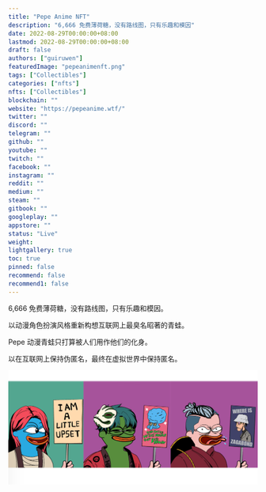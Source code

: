 ```yaml
---
title: "Pepe Anime NFT"
description: "6,666 免费薄荷糖，没有路线图，只有乐趣和模因"
date: 2022-08-29T00:00:00+08:00
lastmod: 2022-08-29T00:00:00+08:00
draft: false
authors: ["guiruwen"]
featuredImage: "pepeanimenft.png"
tags: ["Collectibles"]
categories: ["nfts"]
nfts: ["Collectibles"]
blockchain: ""
website: "https://pepeanime.wtf/"
twitter: ""
discord: ""
telegram: ""
github: ""
youtube: ""
twitch: ""
facebook: ""
instagram: ""
reddit: ""
medium: ""
steam: ""
gitbook: ""
googleplay: ""
appstore: ""
status: "Live"
weight: 
lightgallery: true
toc: true
pinned: false
recommend: false
recommend1: false
---
```

6,666 免费薄荷糖，没有路线图，只有乐趣和模因。

以动漫角色扮演风格重新构想互联网上最臭名昭著的青蛙。

Pepe 动漫青蛙只打算被人们用作他们的化身。

以在互联网上保持伪匿名，最终在虚拟世界中保持匿名。

![nft](01.png)


